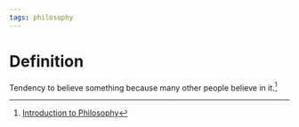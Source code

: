 ```yaml
---
tags: philosophy
---
```


# Definition

Tendency to believe something because many other people believe in it.[^1]

[^1]: [Introduction to Philosophy](zotero://open-pdf/library/items/M84L5RRJ?page=62)